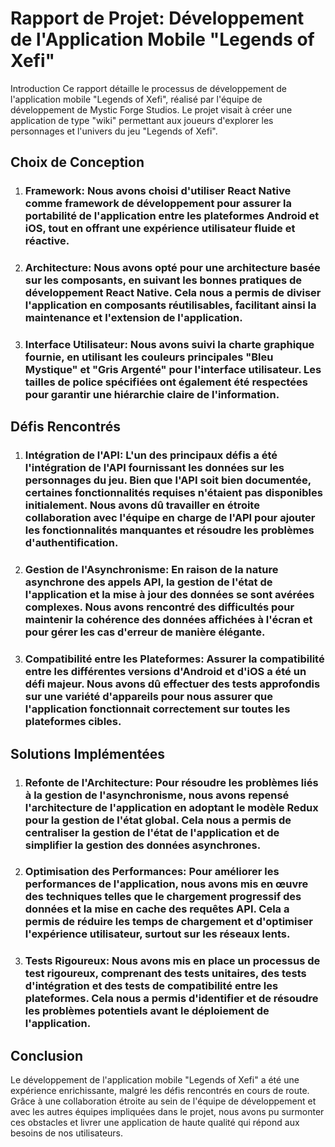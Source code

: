# Rapport de Projet: Développement de l'Application Mobile "Legends of Xefi"
Introduction
Ce rapport détaille le processus de développement de l'application mobile "Legends of Xefi", réalisé par l'équipe de développement de Mystic Forge Studios. Le projet visait à créer une application de type "wiki" permettant aux joueurs d'explorer les personnages et l'univers du jeu "Legends of Xefi".

## Choix de Conception
1. ### Framework: Nous avons choisi d'utiliser React Native comme framework de développement pour assurer la portabilité de l'application entre les plateformes Android et iOS, tout en offrant une expérience utilisateur fluide et réactive.
2. ### Architecture: Nous avons opté pour une architecture basée sur les composants, en suivant les bonnes pratiques de développement React Native. Cela nous a permis de diviser l'application en composants réutilisables, facilitant ainsi la maintenance et l'extension de l'application.
3. ### Interface Utilisateur: Nous avons suivi la charte graphique fournie, en utilisant les couleurs principales "Bleu Mystique" et "Gris Argenté" pour l'interface utilisateur. Les tailles de police spécifiées ont également été respectées pour garantir une hiérarchie claire de l'information.
## Défis Rencontrés
1. ### Intégration de l'API: L'un des principaux défis a été l'intégration de l'API fournissant les données sur les personnages du jeu. Bien que l'API soit bien documentée, certaines fonctionnalités requises n'étaient pas disponibles initialement. Nous avons dû travailler en étroite collaboration avec l'équipe en charge de l'API pour ajouter les fonctionnalités manquantes et résoudre les problèmes d'authentification.
2. ### Gestion de l'Asynchronisme: En raison de la nature asynchrone des appels API, la gestion de l'état de l'application et la mise à jour des données se sont avérées complexes. Nous avons rencontré des difficultés pour maintenir la cohérence des données affichées à l'écran et pour gérer les cas d'erreur de manière élégante.
3. ### Compatibilité entre les Plateformes: Assurer la compatibilité entre les différentes versions d'Android et d'iOS a été un défi majeur. Nous avons dû effectuer des tests approfondis sur une variété d'appareils pour nous assurer que l'application fonctionnait correctement sur toutes les plateformes cibles.
## Solutions Implémentées
1. ### Refonte de l'Architecture: Pour résoudre les problèmes liés à la gestion de l'asynchronisme, nous avons repensé l'architecture de l'application en adoptant le modèle Redux pour la gestion de l'état global. Cela nous a permis de centraliser la gestion de l'état de l'application et de simplifier la gestion des données asynchrones.
2. ### Optimisation des Performances: Pour améliorer les performances de l'application, nous avons mis en œuvre des techniques telles que le chargement progressif des données et la mise en cache des requêtes API. Cela a permis de réduire les temps de chargement et d'optimiser l'expérience utilisateur, surtout sur les réseaux lents.
3. ### Tests Rigoureux: Nous avons mis en place un processus de test rigoureux, comprenant des tests unitaires, des tests d'intégration et des tests de compatibilité entre les plateformes. Cela nous a permis d'identifier et de résoudre les problèmes potentiels avant le déploiement de l'application.
## Conclusion
Le développement de l'application mobile "Legends of Xefi" a été une expérience enrichissante, malgré les défis rencontrés en cours de route. Grâce à une collaboration étroite au sein de l'équipe de développement et avec les autres équipes impliquées dans le projet, nous avons pu surmonter ces obstacles et livrer une application de haute qualité qui répond aux besoins de nos utilisateurs.
